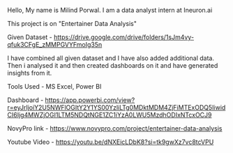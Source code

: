 Hello,
My name is Milind Porwal. I am a data analyst intern at Ineuron.ai

This project is on "Entertainer Data Analysis"

Given Dataset - https://drive.google.com/drive/folders/1sJm4vy-qfuk3CFgE_zMMPGVYFmoIg35n

I have combined all given dataset and I have also added additional data.
Then i analysed it and then created dashboards on it and have generated insights from it.

Tools Used - MS Excel, Power BI

Dashboard - https://app.powerbi.com/view?r=eyJrIjoiY2U5NWFlOGItY2Y1YS00YzliLTg0MDktMDM4ZjFiMTExODQ5IiwidCI6Ijg4MWZjOGI1LTM5NDQtNGE1ZC1iYzA0LWU5MzdhODIxNTcxOCJ9

NovyPro link - https://www.novypro.com/project/entertainer-data-analysis

Youtube Video - https://youtu.be/dNXEicLDbK8?si=tk9gwXz7vc8tcVPU
